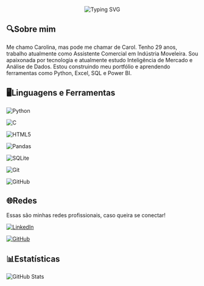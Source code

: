
<p align="center">
  <img src="https://readme-typing-svg.demolab.com?font=Fira+Code&size=20&pause=1500&color=C8A2C8&center=true&vCenter=true&width=600&lines=Oi%2C+pessoal!;Sou+a+Carol+e+estou+iniciando+na+área+de+Dados;Bem-vindos+ao+meu+perfil+GitHub." alt="Typing SVG" />
</p>


## 🔍Sobre mim
Me chamo Carolina, mas pode me chamar de Carol.
Tenho 29 anos, trabalho atualmente como Assistente Comercial em Indústria Moveleira.
Sou apaixonada por tecnologia e atualmente estudo Inteligência de Mercado e Análise de Dados. Estou construindo meu portfólio e aprendendo ferramentas como Python, Excel, SQL e Power BI.

## 🖥️Linguagens e Ferramentas

![Python](https://img.shields.io/badge/python-fff?style=for-the-badge&logo=python&logoColor=ffdd54) 

![C](https://img.shields.io/badge/C-fff?style=for-the-badge&logo=c&logoColor=purple)

![HTML5](https://img.shields.io/badge/HTML5-fff?style=for-the-badge&logo=html5&logoColor=)

![Pandas](https://img.shields.io/badge/pandas-fff?style=for-the-badge&logo=pandas&logoColor=ffdd54) 

![SQLite](https://img.shields.io/badge/SQLite-white?style=for-the-badge&logo=sqlite&logoColor=07405E)

![Git](https://img.shields.io/badge/GIT-white?style=for-the-badge&logo=git&logoColor=)

![GitHub](https://img.shields.io/badge/GITHUB-white?style=for-the-badge&logo=github&logoColor=purple)

## 🌐Redes 
Essas são minhas redes profissionais, caso queira se conectar!

[![LinkedIn](https://img.shields.io/badge/LinkedIn-Carolina-800080?style=for-the-badge&logo=linkedin&logoColor=white)](https://www.linkedin.com/in/carolina-s-ribeiro-32269b259/)

[![GitHub](https://img.shields.io/badge/GitHub-Carolina-B57EDC?style=for-the-badge&logo=linkedin&logoColor=white)](https://github.com/Carolinasribeiro)

## 📊Estatísticas
![GitHub Stats](https://github-readme-stats.vercel.app/api?username=Carolinasribeiro&theme=transparent&bg_color=000&border_color=30A3DC&show_icons=true&icon_color=B57EDC&title_color=800080&text_color=FFF)
